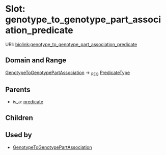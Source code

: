 
# Slot: genotype_to_genotype_part_association_predicate




URI: [biolink:genotype_to_genotype_part_association_predicate](https://w3id.org/biolink/vocab/genotype_to_genotype_part_association_predicate)


## Domain and Range

[GenotypeToGenotypePartAssociation](GenotypeToGenotypePartAssociation.md) &#8594;  <sub>REQ</sub> [PredicateType](types/PredicateType.md)

## Parents

 *  is_a: [predicate](predicate.md)

## Children


## Used by

 * [GenotypeToGenotypePartAssociation](GenotypeToGenotypePartAssociation.md)
